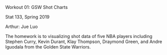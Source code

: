 
Workout 01: GSW Shot Charts

Stat 133, Spring 2019

Arthur: Jue Luo

The homework is to visualizing shot data of five NBA players including Stephen Curry, Kevin Durant, Klay Thompson, Draymond Green, and  Andre Iguodala from the Golden State Warriors.
